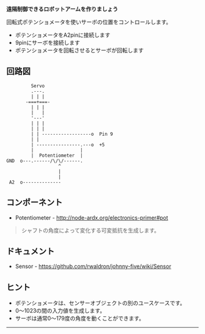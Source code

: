 __遠隔制御できるロボットアームを作りましょう__

回転式ポテンショメータを使いサーボの位置をコントロールします。

* ポテンショメータをA2pinに接続します
* 9pinにサーボを接続します
* ポテンショメータを回転させるとサーボが回転します

## 回路図

```
         Servo
         .---.
         | | |
       -===+===-
         | | |
         |   |
         '---'
         | | |
         | | |
         | | ------------------o  Pin 9
         | |
         | ----------------.---o  +5
         |                 |
         |  Potentiometer  |
GND  o---.------/\/\/------.
                   ^
                   |
                   |
 A2  o--------------

```

## コンポーネント

- Potentiometer - http://node-ardx.org/electronics-primer#pot

> シャフトの角度によって変化する可変抵抗を生成します。

## ドキュメント

- Sensor - https://github.com/rwaldron/johnny-five/wiki/Sensor

## ヒント

- ポテンショメータは、センサーオブジェクトの別のユースケースです。
- 0〜1023の間の入力値を生成します。
- サーボは通常0〜179度の角度を動くことができます。

---
